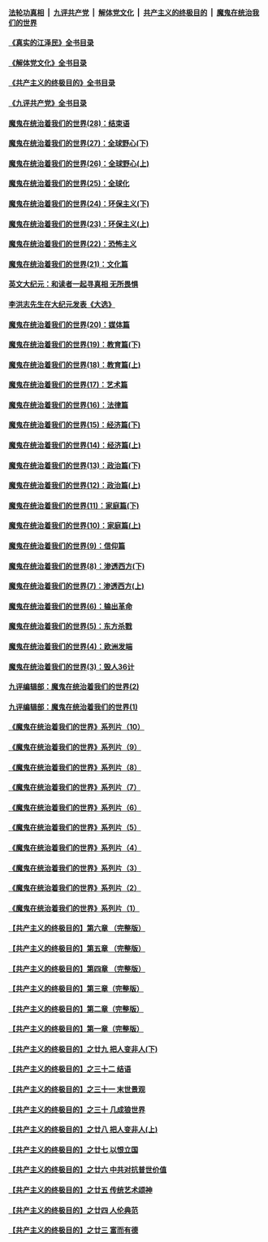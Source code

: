 ####  [法轮功真相](../../../../basic/blob/master/README.md?t=06170601) &nbsp;|&nbsp; [九评共产党](../../../../9ping.md/blob/master/README.md?t=06170601) &nbsp;|&nbsp; [解体党文化](../../../../jtdwh.md/blob/master/README.md?t=06170601)  &nbsp;|&nbsp; [共产主义的终极目的](../../../../gczydzjmd.md/blob/master/README.md?t=06170601) &nbsp;|&nbsp; [魔鬼在统治我们的世界](../../../../mgztzwmdsj.md/blob/master/README.md?t=06170601) 

#### [《真实的江泽民》全书目录](../pages/nsc422/n13721399.md?t=06170601) 

#### [《解体党文化》全书目录](../pages/nsc422/n13721157.md?t=06170601) 

#### [《共产主义的终极目的》全书目录](../pages/nsc422/n13721048.md?t=06170601) 

#### [《九评共产党》全书目录](../pages/nsc422/n13708085.md?t=06170601) 

#### [魔鬼在统治着我们的世界(28)：结束语](../pages/nsc422/n10936246.md?t=06170601) 

#### [魔鬼在统治着我们的世界(27)：全球野心(下)](../pages/nsc422/n10928319.md?t=06170601) 

#### [魔鬼在统治着我们的世界(26)：全球野心(上)](../pages/nsc422/n10900318.md?t=06170601) 

#### [魔鬼在统治着我们的世界(25)：全球化](../pages/nsc422/n10788205.md?t=06170601) 

#### [魔鬼在统治着我们的世界(24)：环保主义(下)](../pages/nsc422/n10695307.md?t=06170601) 

#### [魔鬼在统治着我们的世界(23)：环保主义(上)](../pages/nsc422/n10688613.md?t=06170601) 

#### [魔鬼在统治着我们的世界(22)：恐怖主义](../pages/nsc422/n10614727.md?t=06170601) 

#### [魔鬼在统治着我们的世界(21)：文化篇](../pages/nsc422/n10597706.md?t=06170601) 

#### [英文大纪元：和读者一起寻真相 无所畏惧](../pages/nsc422/n12542027.md?t=06170601) 

#### [李洪志先生在大纪元发表《大选》](../pages/nsc422/n12534746.md?t=06170601) 

#### [魔鬼在统治着我们的世界(20)：媒体篇](../pages/nsc422/n10586579.md?t=06170601) 

#### [魔鬼在统治着我们的世界(19)：教育篇(下)](../pages/nsc422/n10564808.md?t=06170601) 

#### [魔鬼在统治着我们的世界(18)：教育篇(上)](../pages/nsc422/n10526970.md?t=06170601) 

#### [魔鬼在统治着我们的世界(17)：艺术篇](../pages/nsc422/n10499093.md?t=06170601) 

#### [魔鬼在统治着我们的世界(16)：法律篇](../pages/nsc422/n10485969.md?t=06170601) 

#### [魔鬼在统治着我们的世界(15)：经济篇(下)](../pages/nsc422/n10469975.md?t=06170601) 

#### [魔鬼在统治着我们的世界(14)：经济篇(上)](../pages/nsc422/n10457370.md?t=06170601) 

#### [魔鬼在统治着我们的世界(13)：政治篇(下)](../pages/nsc422/n10448270.md?t=06170601) 

#### [魔鬼在统治着我们的世界(12)：政治篇(上)](../pages/nsc422/n10444576.md?t=06170601) 

#### [魔鬼在统治着我们的世界(11)：家庭篇(下)](../pages/nsc422/n10440961.md?t=06170601) 

#### [魔鬼在统治着我们的世界(10)：家庭篇(上)](../pages/nsc422/n10435448.md?t=06170601) 

#### [魔鬼在统治着我们的世界(9)：信仰篇](../pages/nsc422/n10432159.md?t=06170601) 

#### [魔鬼在统治着我们的世界(8)：渗透西方(下)](../pages/nsc422/n10429603.md?t=06170601) 

#### [魔鬼在统治着我们的世界(7)：渗透西方(上)](../pages/nsc422/n10426013.md?t=06170601) 

#### [魔鬼在统治着我们的世界(6)：输出革命](../pages/nsc422/n10421536.md?t=06170601) 

#### [魔鬼在统治着我们的世界(5)：东方杀戮](../pages/nsc422/n10417707.md?t=06170601) 

#### [魔鬼在统治着我们的世界(4)：欧洲发端](../pages/nsc422/n10414890.md?t=06170601) 

#### [魔鬼在统治着我们的世界(3)：毁人36计](../pages/nsc422/n10411583.md?t=06170601) 

#### [九评编辑部：魔鬼在统治着我们的世界(2)](../pages/nsc422/n10410036.md?t=06170601) 

#### [九评编辑部：魔鬼在统治着我们的世界(1)](../pages/nsc422/n10406825.md?t=06170601) 

#### [《魔鬼在统治着我们的世界》系列片（10）](../pages/nsc422/n12292670.md?t=06170601) 

#### [《魔鬼在统治着我们的世界》系列片（9）](../pages/nsc422/n12290859.md?t=06170601) 

#### [《魔鬼在统治着我们的世界》系列片（8）](../pages/nsc422/n12287445.md?t=06170601) 

#### [《魔鬼在统治着我们的世界》系列片（7）](../pages/nsc422/n12283425.md?t=06170601) 

#### [《魔鬼在统治着我们的世界》系列片（6）](../pages/nsc422/n12282314.md?t=06170601) 

#### [《魔鬼在统治着我们的世界》系列片（5）](../pages/nsc422/n12281419.md?t=06170601) 

#### [《魔鬼在统治着我们的世界》系列片（4）](../pages/nsc422/n12274024.md?t=06170601) 

#### [《魔鬼在统治着我们的世界》系列片（3）](../pages/nsc422/n12271322.md?t=06170601) 

#### [《魔鬼在统治着我们的世界》系列片（2）](../pages/nsc422/n12269049.md?t=06170601) 

#### [《魔鬼在统治着我们的世界》系列片（1）](../pages/nsc422/n12267575.md?t=06170601) 

#### [【共产主义的终极目的】第六章 （完整版）](../pages/nsc422/n11428913.md?t=06170601) 

#### [【共产主义的终极目的】第五章 （完整版）](../pages/nsc422/n11428912.md?t=06170601) 

#### [【共产主义的终极目的】第四章 （完整版）](../pages/nsc422/n11428907.md?t=06170601) 

#### [【共产主义的终极目的】第三章（完整版）](../pages/nsc422/n11428848.md?t=06170601) 

#### [【共产主义的终极目的】第二章（完整版）](../pages/nsc422/n11428831.md?t=06170601) 

#### [【共产主义的终极目的】第一章（完整版）](../pages/nsc422/n11417651.md?t=06170601) 

#### [【共产主义的终极目的】之廿九 把人变非人(下)](../pages/nsc422/n11344140.md?t=06170601) 

#### [【共产主义的终极目的】之三十二 结语](../pages/nsc422/n11360535.md?t=06170601) 

#### [【共产主义的终极目的】之三十一 末世景观](../pages/nsc422/n11351129.md?t=06170601) 

#### [【共产主义的终极目的】之三十 几成狼世界](../pages/nsc422/n11348280.md?t=06170601) 

#### [【共产主义的终极目的】之廿八 把人变非人(上)](../pages/nsc422/n11340492.md?t=06170601) 

#### [【共产主义的终极目的】之廿七 以恨立国](../pages/nsc422/n11336944.md?t=06170601) 

#### [【共产主义的终极目的】之廿六 中共对抗普世价值](../pages/nsc422/n11324785.md?t=06170601) 

#### [【共产主义的终极目的】之廿五 传统艺术颂神](../pages/nsc422/n11296396.md?t=06170601) 

#### [【共产主义的终极目的】之廿四 人伦典范](../pages/nsc422/n11296397.md?t=06170601) 

#### [【共产主义的终极目的】之廿三 富而有德](../pages/nsc422/n11283598.md?t=06170601) 

